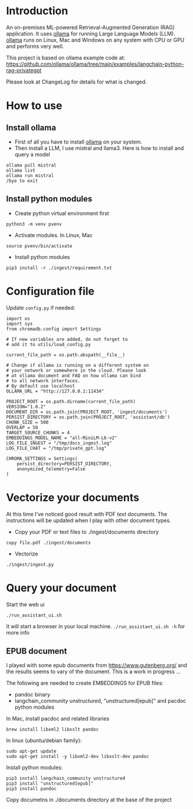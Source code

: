 # Introduction

An on-premises ML-powered Retrieval-Augmented Generation (RAG) application. It uses [ollama](https://ollama.com) for running Large Language Models (LLM). [ollama](https://ollama.com) runs on Linux, Mac and Windows on any system with CPU or GPU and performs very well.

This project is based on ollama example code at:
https://github.com/ollama/ollama/tree/main/examples/langchain-python-rag-privategpt

Please look at ChangeLog for details for what is changed.

# How to use

## Install ollama

- First of all you have to install [ollama](https://ollama.com) on your system.
- Then install a LLM, I use mistral and llama3. Here is how to install and query a model

```
ollama pull mistral
ollama list
ollama run mistral
/bye to exit
```

## Install python modules 

- Create python virtual environment first

```
python3 -m venv pvenv
```

- Activate modules. In Linux, Mac

```
source pvenv/bin/activate
```

- Install python modules

```
pip3 install -r ./ingest/requirement.txt
```

# Configuration file

Update `config.py` if needed:

```
import os
import sys
from chromadb.config import Settings

# If new variables are added, do not forget to
# add it to utils/load_config.py

current_file_path = os.path.abspath(__file__)

# Change if ollama is running on a different system on 
# your network or somewhere in the cloud. Please look
# at ollama document and FAQ on how ollama can bind
# to all network interfaces.
# By default use localhost
OLLAMA_URL = "http://127.0.0.1:11434"

PROJECT_ROOT = os.path.dirname(current_file_path)
VERSION="1.0.2"
DOCUMENT_DIR = os.path.join(PROJECT_ROOT, 'ingest/documents')
PERSIST_DIRECTORY = os.path.join(PROJECT_ROOT, 'assistant/db')
CHUNK_SIZE = 500
OVERLAP = 50
TARGET_SOURCE_CHUNKS = 4
EMBEDDINGS_MODEL_NAME = "all-MiniLM-L6-v2"
LOG_FILE_INGEST = "/tmp/docs_ingest.log"
LOG_FILE_CHAT = "/tmp/private_gpt.log"

CHROMA_SETTINGS = Settings(
    persist_directory=PERSIST_DIRECTORY,
    anonymized_telemetry=False
)
```

# Vectorize your documents

At this time I've noticed good result with PDF _text_ documents. The instructions will be updated when I play with other document types.

- Copy your PDF or text files to ./ingest/documents directory

```
copy file.pdf ./ingest/documents
```

- Vectorize

```
./ingest/ingest.py
```

# Query your document

Start the web ui

```
./run_assistant_ui.sh
```

It will start a browser in your local machine. `./run_assistant_ui.sh -h` for more info

## EPUB document

I played with some epub documents from https://www.gutenberg.org/ and the results seems to vary of the document. This is a work in progress ...

The following are needed to create EMBEDDINGS for EPUB files:

- pandoc binary
- langchain_community unstructured, "unstructured[epub]" and pacdoc python
  modules

In Mac, install pacdoc and related libraries

```
brew install libxml2 libxslt pandoc
```

In linux (ubuntu/debian family):

```
sudo apt-get update
sudo apt-get install -y libxml2-dev libxslt-dev pandoc
```

Install python modules:

```
pip3 install langchain_community unstructured
pip3 install "unstructured[epub]"
pip3 install pandoc
```

Copy documetns in ./documents directory at the base of the project
